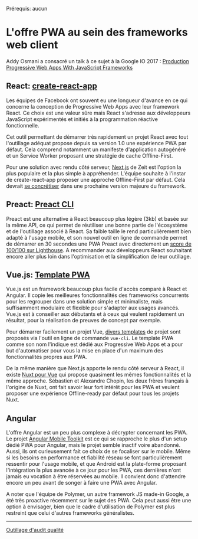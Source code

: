 <span class="requirements">Prérequis: aucun</span>

L'offre PWA au sein des frameworks web client
==============================================

Addy Osmani a consacré un talk à ce sujet à la Google IO 2017 : 
[Production Progressive Web Apps With JavaScript Frameworks](https://www.youtube.com/watch?v=aCMbSyngXB4)

## React: [create-react-app](https://github.com/facebookincubator/create-react-app)

Les équipes de Facebook ont souvent eu une longueur d'avance en ce qui concerne la conception de Progressive Web Apps avec leur framework React. Ce choix est une valeur sûre mais React s'adresse aux développeurs JavaScript expérimentés et initiés à la programmation réactive fonctionnelle.

Cet outil permettant de démarrer très rapidement un projet React avec tout l'outillage adéquat propose depuis sa version 1.0 une expérience PWA par défaut. Cela comprend notamment un manifeste d'application autogénéré et un Service Worker proposant une stratégie de cache Offline-First.

Pour une solution avec rendu côté serveur, [Next.js](https://learnnextjs.com/) de Zeit est l'option la plus populaire et la plus simple à appréhender. L'équipe souhaite à l'instar de create-react-app proposer une approche Offline-First par défaut. Cela devrait [se concrétiser](https://github.com/zeit/next.js/issues/861) dans une prochaine version majeure du framework.

## Preact: [Preact CLI](https://github.com/developit/preact-cli)

Preact est une alternative à React beaucoup plus légère (3kb) et basée sur la même API, ce qui permet de réutiliser une bonne partie de l'écosystème et de l'outillage associé à React. Sa faible taille le rend particulièrement bien adapté à l'usage mobile, et son nouvel outil en ligne de commande permet de démarrer en 30 secondes une PWA Preact avec directement un [score de 100/100 sur Lighthouse](https://googlechrome.github.io/lighthouse/viewer/?gist=142af6838482417af741d966e7804346). 
A recommander aux développeurs React souhaitant encore aller plus loin dans l'optimisation et la simplification de leur outillage. 

## Vue.js: [Template PWA](https://github.com/vuejs-templates/pwa)

Vue.js est un framework beaucoup plus facile d'accès comparé à React et Angular. Il copie les meilleures fonctionnalités des frameworks concurrents pour les regrouper dans une solution simple et minimaliste, mais suffisamment modulaire et flexible pour s'adapter aux usages avancés. Vue.js est à conseiller aux débutants et à ceux qui veulent rapidement un résultat, pour la réalisation de preuves de concept par exemple.

Pour démarrer facilement un projet Vue, [divers templates](https://github.com/vuejs-templates) de projet sont proposés via l'outil en ligne de commande `vue-cli`. Le template PWA comme son nom l'indique est dédié aux Progressive Web Apps et a pour but d'automatiser pour vous la mise en place d'un maximum des fonctionnalités propres aux PWA.

De la même manière que Next.js apporte le rendu côté serveur à React, il existe [Nuxt pour Vue](https://nuxtjs.org/) qui propose quasiment les mêmes fonctionnalités et la même approche. Sébastien et Alexandre Chopin, les deux frères français à l'origine de Nuxt, ont fait savoir leur fort intérêt pour les PWA et veulent proposer une expérience Offline-ready par défaut pour tous les projets Nuxt. 

## Angular

L'offre Angular est un peu plus complexe à décrypter concernant les PWA. Le projet [Angular Mobile Toolkit](https://github.com/angular/mobile-toolkit) est ce qui se rapproche le plus d'un setup dédié PWA pour Angular, mais le projet semble inactif voire abandonné. Aussi, ils ont curieusement fait ce choix de se focaliser sur le mobile. Même si les besoins en performance et fiabilité réseau se font particulièrement ressentir pour l'usage mobile, et que Android est la plate-forme proposant l'intégration la plus avancée à ce jour pour les PWA, ces dernières n'ont jamais eu vocation à être réservées au mobile. Il convient donc d'attendre encore un peu avant de songer à faire une PWA avec Angular.

A noter que l'équipe de Polymer, un autre framework JS made-in Google, a été très proactive récemment sur le sujet des PWA. Cela peut aussi être une option à envisager, bien que le cadre d'utilisation de Polymer est plus restreint que celui d'autres frameworks généralistes.

---

[Outillage d'audit qualité](audit-tools.md)
